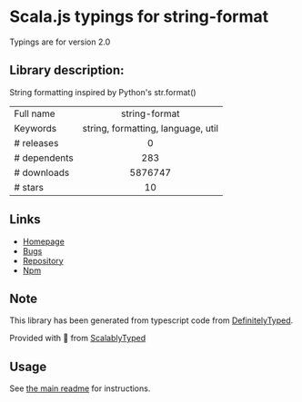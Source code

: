 
# Scala.js typings for string-format

Typings are for version 2.0

## Library description:
String formatting inspired by Python's str.format()

|                    |                 |
| ------------------ | :-------------: |
| Full name          | string-format |
| Keywords           | string, formatting, language, util |
| # releases         | 0 |
| # dependents       | 283 |
| # downloads        | 5876747 |
| # stars            | 10 |

## Links
- [Homepage](https://github.com/davidchambers/string-format)
- [Bugs](https://github.com/davidchambers/string-format/issues)
- [Repository](https://github.com/davidchambers/string-format)
- [Npm](https://www.npmjs.com/package/string-format)
    


## Note
This library has been generated from typescript code from [DefinitelyTyped](https://definitelytyped.org).

Provided with :purple_heart: from [ScalablyTyped](https://github.com/oyvindberg/ScalablyTyped)

## Usage
See [the main readme](../../readme.md) for instructions.



